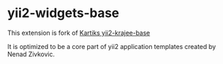yii2-widgets-base
=================

This extension is fork of [Kartiks yii2-krajee-base](https://github.com/kartik-v/yii2-krajee-base)

It is optimized to be a core part of yii2 application templates created by Nenad Zivkovic.